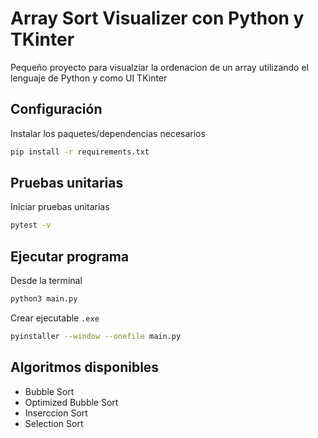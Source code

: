 # Array Sort Visualizer con Python y TKinter

Pequeño proyecto para visualziar la ordenacion de un array utilizando el lenguaje de Python y como UI TKinter

## Configuración

Instalar los paquetes/dependencias necesarios

```bash
pip install -r requirements.txt
```

## Pruebas unitarias

Iniciar pruebas unitarias

```bash
pytest -v
```

## Ejecutar programa

Desde la terminal

```bash
python3 main.py
```

Crear ejecutable `.exe`

```bash
pyinstaller --window --onefile main.py
```

## Algoritmos disponibles

- Bubble Sort
- Optimized Bubble Sort
- Inserccion Sort
- Selection Sort
